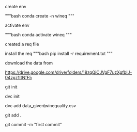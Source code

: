 create env 

"""bash
conda create -n wineq
"""

activate env 

"""bash
conda activate wineq
"""

created a req file

install the req
"""bash
pip install -r requirement.txt 
"""

download the data from 

https://drive.google.com/drive/folders/18zqQiCJVgF7uzXgfbIJ-04zgz1ItNfF5


git init 

dvc init 

dvc add data_given\winequality.csv

git add .

git commit -m "first commit"
